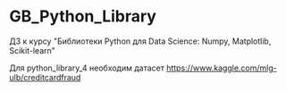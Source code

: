 # GB_Python_Library
ДЗ к курсу "Библиотеки Python для Data Science: Numpy, Matplotlib, Scikit-learn"

Для python_library_4 необходим датасет https://www.kaggle.com/mlg-ulb/creditcardfraud
